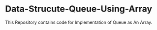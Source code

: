 # Data-Strucute-Queue-Using-Array
This Repository contains code for Implementation of Queue as An Array.
